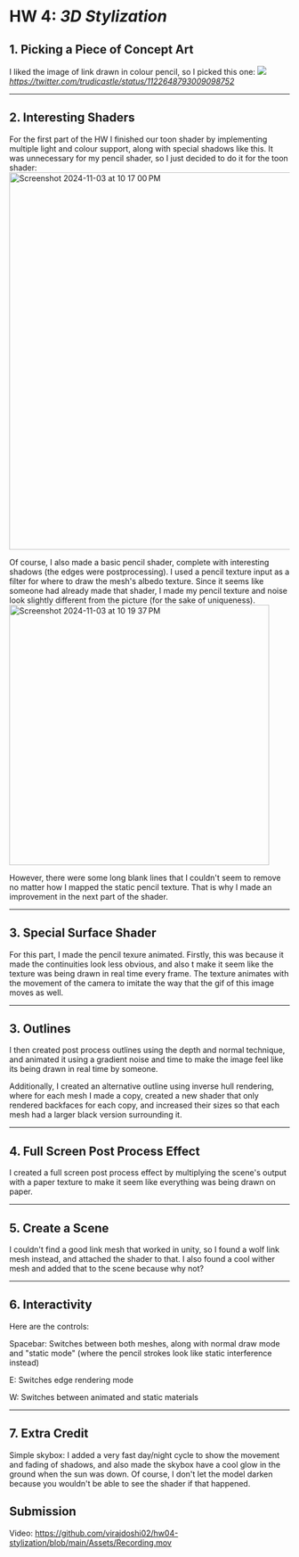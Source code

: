 # HW 4: *3D Stylization*

## 1. Picking a Piece of Concept Art
I liked the image of link drawn in colour pencil, so I picked this one:
![](https://github.com/CIS-566-Fall-2023/hw04-stylization/assets/72320867/9c345ee6-19df-4191-9e47-6722b6597a5a)  
*https://twitter.com/trudicastle/status/1122648793009098752*

---
## 2. Interesting Shaders

For the first part of the HW I finished our toon shader by implementing multiple light and colour support, along with special shadows like this. It was unnecessary for my pencil shader, so I just decided to do it for the toon shader:
<img width="677" alt="Screenshot 2024-11-03 at 10 17 00 PM" src="https://github.com/user-attachments/assets/2f7de537-fe32-4a04-ade8-8012a6c262ac">

Of course, I also made a basic pencil shader, complete with interesting shadows (the edges were postprocessing). I used a pencil texture input as a filter for where to draw the mesh's albedo texture. Since it seems like someone had already made that shader, I made my pencil texture and noise look slightly different from the picture (for the sake of uniqueness). 
<img width="467" alt="Screenshot 2024-11-03 at 10 19 37 PM" src="https://github.com/user-attachments/assets/bd307a4f-5d74-4d75-9188-d758091755cd">

However, there were some long blank lines that I couldn't seem to remove no matter how I mapped the static pencil texture. That is why I made an improvement in the next part of the shader.

---
## 3. Special Surface Shader

For this part, I made the pencil texure animated. Firstly, this was because it made the continuities look less obvious, and also t make it seem like the texture was being drawn in real time every frame. The texture animates with the movement of the camera to imitate the way that the gif of this image moves as well.

---
## 3. Outlines

I then created post process outlines using the depth and normal technique, and animated it using a gradient noise and time to make the image feel like its being drawn in real time by someone. 

Additionally, I created an alternative outline using inverse hull rendering, where for each mesh I made a copy, created a new shader that only rendered backfaces for each copy, and increased their sizes so that each mesh had a larger black version surrounding it.

---
## 4. Full Screen Post Process Effect

I created a full screen post process effect by multiplying the scene's output with a paper texture to make it seem like everything was being drawn on paper.

---
## 5. Create a Scene

I couldn't find a good link mesh that worked in unity, so I found a wolf link mesh instead, and attached the shader to that. I also found a cool wither mesh and added that to the scene because why not?

---
## 6. Interactivity

Here are the controls:

Spacebar: Switches between both meshes, along with normal draw mode and "static mode" (where the pencil strokes look like static interference instead)

E: Switches edge rendering mode

W: Switches between animated and static materials
 
---
## 7. Extra Credit
Simple skybox: I added a very fast day/night cycle to show the movement and fading of shadows, and also made the skybox have a cool glow in the ground when the sun was down. Of course, I don't let the model darken because you wouldn't be able to see the shader if that happened.

## Submission
Video: https://github.com/virajdoshi02/hw04-stylization/blob/main/Assets/Recording.mov
